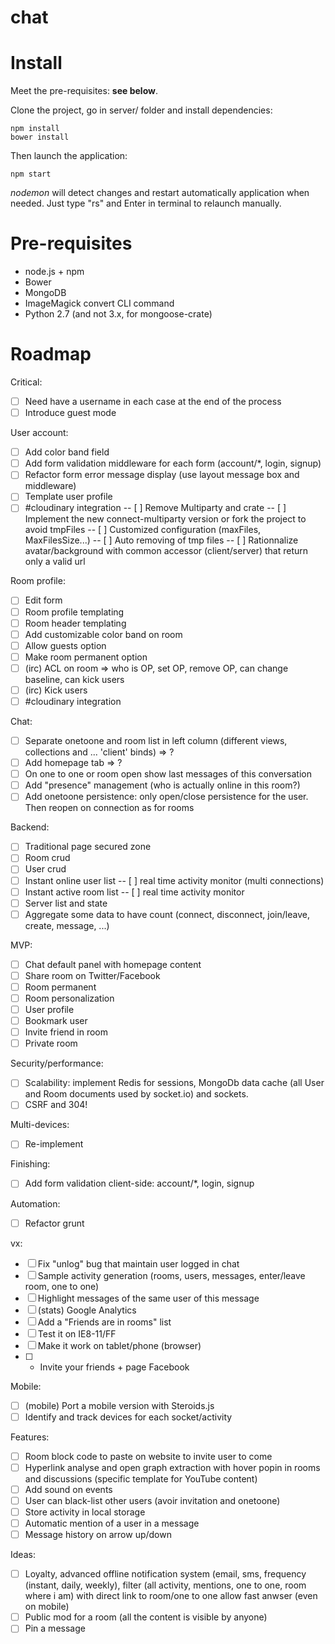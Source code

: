 chat
====

# Install

Meet the pre-requisites: **see below**.

Clone the project, go in server/ folder and install dependencies:

```
npm install
bower install
```

Then launch the application:

```
npm start
```

*nodemon* will detect changes and restart automatically application when needed. Just type "rs" and Enter in terminal to relaunch manually.

# Pre-requisites

* node.js + npm
* Bower
* MongoDB
* ImageMagick convert CLI command
* Python 2.7 (and not 3.x, for mongoose-crate)

# Roadmap

Critical:
- [ ] Need have a username in each case at the end of the process
- [ ] Introduce guest mode

User account:
- [ ] Add color band field
- [ ] Add form validation middleware for each form (account/*, login, signup)
- [ ] Refactor form error message display (use layout message box and middleware)
- [ ] Template user profile
- [ ] #cloudinary integration
-- [ ] Remove Multiparty and crate
-- [ ] Implement the new connect-multiparty version or fork the project to avoid tmpFiles
-- [ ] Customized configuration (maxFiles, MaxFilesSize...)
-- [ ] Auto removing of tmp files
-- [ ] Rationnalize avatar/background with common accessor (client/server) that return only a valid url

Room profile:
- [ ] Edit form
- [ ] Room profile templating
- [ ] Room header templating
- [ ] Add customizable color band on room
- [ ] Allow guests option
- [ ] Make room permanent option
- [ ] (irc) ACL on room => who is OP, set OP, remove OP, can change baseline, can kick users
- [ ] (irc) Kick users
- [ ] #cloudinary integration

Chat:
- [ ] Separate onetoone and room list in left column (different views, collections and ... 'client' binds) => ?
- [ ] Add homepage tab => ?
- [ ] On one to one or room open show last messages of this conversation
- [ ] Add "presence" management (who is actually online in this room?)
- [ ] Add onetoone persistence: only open/close persistence for the user. Then reopen on connection as for rooms

Backend:
- [ ] Traditional page secured zone
- [ ] Room crud
- [ ] User crud
- [ ] Instant online user list
-- [ ] real time activity monitor (multi connections)
- [ ] Instant active room list
-- [ ] real time activity monitor
- [ ] Server list and state
- [ ] Aggregate some data to have count (connect, disconnect, join/leave, create, message, ...)

MVP:
- [ ] Chat default panel with homepage content
- [ ] Share room on Twitter/Facebook
- [ ] Room permanent
- [ ] Room personalization
- [ ] User profile
- [ ] Bookmark user
- [ ] Invite friend in room
- [ ] Private room

Security/performance:
- [ ] Scalability: implement Redis for sessions, MongoDb data cache (all User and Room documents used by socket.io) and sockets.
- [ ] CSRF and 304!

Multi-devices:
- [ ] Re-implement

Finishing:
- [ ] Add form validation client-side: account/*, login, signup

Automation:
- [ ] Refactor grunt

vx:
- [ ] Fix "unlog" bug that maintain user logged in chat
- [ ] Sample activity generation (rooms, users, messages, enter/leave room, one to one)
- [ ] Highlight messages of the same user of this message
- [ ] (stats) Google Analytics
- [ ] Add a "Friends are in rooms" list
- [ ] Test it on IE8-11/FF
- [ ] Make it work on tablet/phone (browser)
- [ ] + Invite your friends + page Facebook

Mobile:
- [ ] (mobile) Port a mobile version with Steroids.js
- [ ] Identify and track devices for each socket/activity

Features:
- [ ] Room block code to paste on website to invite user to come
- [ ] Hyperlink analyse and open graph extraction with hover popin in rooms and discussions (specific template for YouTube content)
- [ ] Add sound on events
- [ ] User can black-list other users (avoir invitation and onetoone)
- [ ] Store activity in local storage
- [ ] Automatic mention of a user in a message
- [ ] Message history on arrow up/down

Ideas:
- [ ] Loyalty, advanced offline notification system (email, sms, frequency (instant, daily, weekly), filter (all activity, mentions, one to one, room where i am) with direct link to room/one to one allow fast anwser (even on mobile)
- [ ] Public mod for a room (all the content is visible by anyone)
- [ ] Pin a message
